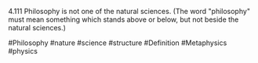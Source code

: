 4.111 Philosophy is not one of the natural sciences.
(The word "philosophy" must mean something which stands above or below, but not beside the natural sciences.)

#Philosophy #nature #science #structure #Definition #Metaphysics #physics 